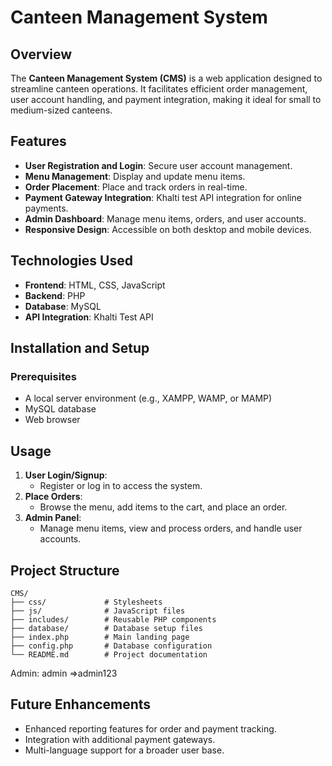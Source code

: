 # Canteen Management System

## Overview
The **Canteen Management System (CMS)** is a web application designed to streamline canteen operations. It facilitates efficient order management, user account handling, and payment integration, making it ideal for small to medium-sized canteens.

## Features
- **User Registration and Login**: Secure user account management.
- **Menu Management**: Display and update menu items.
- **Order Placement**: Place and track orders in real-time.
- **Payment Gateway Integration**: Khalti test API integration for online payments.
- **Admin Dashboard**: Manage menu items, orders, and user accounts.
- **Responsive Design**: Accessible on both desktop and mobile devices.

## Technologies Used
- **Frontend**: HTML, CSS, JavaScript
- **Backend**: PHP
- **Database**: MySQL
- **API Integration**: Khalti Test API

## Installation and Setup
### Prerequisites
- A local server environment (e.g., XAMPP, WAMP, or MAMP)
- MySQL database
- Web browser

## Usage
1. **User Login/Signup**:
   - Register or log in to access the system.
2. **Place Orders**:
   - Browse the menu, add items to the cart, and place an order.
3. **Admin Panel**:
   - Manage menu items, view and process orders, and handle user accounts.

## Project Structure
```
CMS/
├── css/             # Stylesheets
├── js/              # JavaScript files
├── includes/        # Reusable PHP components
├── database/        # Database setup files
├── index.php        # Main landing page
├── config.php       # Database configuration
└── README.md        # Project documentation
```
Admin: admin =>admin123


## Future Enhancements
- Enhanced reporting features for order and payment tracking.
- Integration with additional payment gateways.
- Multi-language support for a broader user base.
